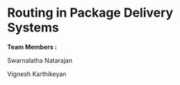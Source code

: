 # Routing in Package Delivery Systems

**Team  Members :** 

Swarnalatha Natarajan

Vignesh Karthikeyan
